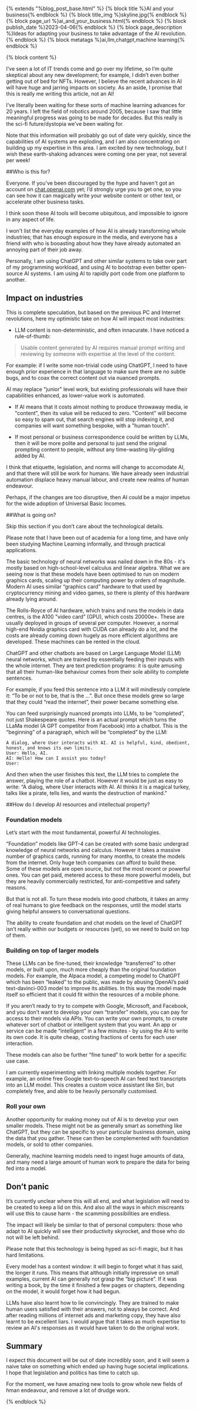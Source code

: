 {% extends "%blog_post_base.html" %}
{% block title %}AI and your business{% endblock %}
{% block title_img %}skyline.jpg{% endblock %}
{% block page_url %}ai_and_your_business.html{% endblock %}
{% block publish_date %}2023-04-06{% endblock %}
{% block page_description %}Ideas for adapting your business to take advantage of the AI revolution.{% endblock %}
{% block metatags %}ai,llm,chatgpt,machine learning{% endblock %}

{% block content %}


I’ve seen a lot of IT trends come and go over my lifetime, so I’m quite skeptical about any new development; for example, I didn’t even bother getting out of bed for NFTs.
However, I believe the recent advances in AI will have huge and jarring impacts on society.
As an aside, I promise that this is really me writing this article, not an AI!

I’ve literally been waiting for these sorts of machine learning advances for 20 years. I left the field of robotics around 2005, because I saw that little meaningful progress was going to be made for decades.
But this really is the sci-fi future/dystopia we’ve been waiting for.

Note that this information will probably go out of date very quickly, since the capabilities of AI systems are exploding, and I am also concentrating on building up my expertise in this area. I am excited by new technology, but I wish these earth-shaking advances were coming one per year, not several per week!

##Who is this for?

Everyone. If you've been discouraged by the hype and haven't got an account on [chat.openai.com](chat.openai.com) yet; I’d strongly urge you to get one, so you can see how it can magically write your website content or other text, or accelerate other business tasks.

I think soon these AI tools will become ubiquitous, and impossible to ignore in any aspect of life.

I won't list the everyday examples of how AI is already transforming whole industries; that has enough exposure in the media, and everyone has a friend with who is booasting about how they have already automated an annoying part of their job away.

Personally, I am using ChatGPT and other similar systems to take over part of my programming workload, and using AI to bootstrap even better open-source AI systems. I am using AI to rapidly port code from one platform to another.


## Impact on industries

This is complete speculation, but based on the previous PC and Internet revolutions, here my optimistic take on how AI will impact most industries:

- LLM content is non-deterministic, and often innacurate. I have noticed a rule-of-thumb:

> Usable content generated by AI requires manual prompt writing and reviewing by someone with expertise at the level of the content.

For example: if I write some non-trivial code using ChatGPT, I need to have enough prior experience in that language to make sure there are no subtle bugs, and to coax the correct content out via nuanced prompts.

AI may replace "junior" level work, but existing professionals will have their capabilities enhanced, as lower-value work is automated.

- If AI means that it costs almost nothing to produce throwaway media, ie "content", then its value will be reduced to zero. "Content" will become so easy to spam out, that search engines will stop indexing it, and companies will want something bespoke, with a "human touch".

- If most personal or business correspondence could be written by LLMs, then it will be more polite and personal to just send the original prompting content to people, without any time-wasting lily-gilding added by AI.

I think that etiquette, legislation, and norms will change to accomodate AI, and that there will still be work for humans. We have already seen industrial automation displace heavy manual labour, and create new realms of human endeavour.

Perhaps, if the changes are too disruptive, then AI could be a major impetus for the wide adoption of Universal Basic Incomes.
	
##What is going on?

Skip this section if you don’t care about the technological details.

Please note that I have been out of academia for a long time, and have only been studying Machine Learning informally, and through practical applications.

The basic technology of neural networks was nailed down in the 80s - it's mostly based on high-school-level calculus and linear algebra. What we are seeing now is that these models have been optimised to run on modern graphics cards, scaling up their computing power by orders of magnitude. Modern AI uses similar “graphics card” hardware to that used by cryptocurrency mining and video games, so there is plenty of this hardware already lying around.

The Rolls-Royce of AI hardware, which trains and runs the models in data centres, is the A100 "video card” (GPU), which costs 20000e+. These are usually deployed in groups of several per computer. However, a normal high-end Nvidia graphics card with CUDA can already do a lot, and the costs are already coming down hugely as more efficient algorithms are developed. These machines can be rented in the cloud.

ChatGPT and other chatbots are based on Large Language Model (LLM) neural networks, which are trained by essentially feeding their inputs with the whole internet. They are text prediction programs: it is quite amusing that all their human-like behaviour comes from their sole ability to complete sentences.

For example, if you feed this sentence into a LLM it will mindlessly complete it: “To be or not to be, that is the …”. But once these models grew so large that they could “read the internet”, their power became something else.

You can feed surprisingly nuanced prompts into LLMs, to be “completed”, not just Shakespeare quotes. Here is an actual prompt which turns the LLaMa model (A GPT competitor from Facebook) into a chatbot. This is the “beginning” of a paragraph, which will be “completed” by the LLM:

```
A dialog, where User interacts with AI. AI is helpful, kind, obedient, honest, and knows its own limits.
User: Hello, AI.
AI: Hello! How can I assist you today?
User:
```

And then when the user finishes this text, the LLM tries to complete the answer, playing the role of a chatbot. However it would be just as easy to write: “A dialog, where User interacts with AI. AI thinks it is a magical turkey, talks like a pirate, tells lies, and wants the destruction of mankind.”


##How do I develop AI resources and intellectual property?

### Foundation models

Let’s start with the most fundamental, powerful AI technologies.

”Foundation” models like GPT-4 can be created with some basic undergrad knowledge of neural networks and calculus. However it takes a massive number of graphics cards, running for many months, to create the models from the internet. Only huge tech companies can afford to build these. Some of these models are open source, but not the most recent or powerful ones. You can get paid, metered access to these more powerful models, but they are heavily commercially restricted, for anti-competitive and safety reasons.

But that is not all. To turn these models into good chatbots, it takes an army of real humans to give feedback on the responses, until the model starts giving helpful answers to conversational questions.

The ability to create foundation and chat models on the level of ChatGPT isn’t really within our budgets or resources (yet), so we need to build on top of them.


### Building on top of larger models

These LLMs can be fine-tuned, their knowledge “transferred” to other models, or built upon, much more cheaply than the original foundation models. For example, the Alpaca model, a competing model to ChatGPT which has been “leaked” to the public, was made by abusing OpenAI’s paid text-davinci-003 model to improve its abilities. In this way the model made itself so efficient that it could fit within the resources of a mobile phone.

If you aren’t ready to try to compete with Google, Microsoft, and Facebook, and you don’t want to develop your own “transfer” models, you can pay for access to their models via APIs. You can write your own prompts, to create whatever sort of chatbot or intelligent system that you want. An app or service can be made “intelligent” in a few minutes - by using the AI to write its own code. It is quite cheap, costing fractions of cents for each user interaction.

These models can also be further “fine tuned” to work better for a specific use case.

I am currently experimenting with linking multiple models together. For example, an online free Google text-to-speech AI can feed text transcripts into an LLM model. This creates a custom voice assistant like Siri, but completely free, and able to be heavily personally customised.

### Roll your own

Another opportunity for making money out of AI is to develop your own smaller models. These might not be as generally smart as something like ChatGPT, but they can be specific to your particular business domain, using the data that you gather. These can then be complemented with foundation models, or sold to other companies.

Generally, machine learning models need to ingest huge amounts of data, and many need a large amount of human work to prepare the data for being fed into a model.

## Don’t panic

It’s currently unclear where this will all end, and what legislation will need to be created to keep a lid on this. And also all the ways in which miscreants will use this to cause harm - the scamming possibilities are endless.

The impact will likely be similar to that of personal computers: those who adapt to AI quickly will see their productivity skyrocket, and those who do not will be left behind.

Please note that this technology is being hyped as sci-fi magic, but it has hard limitations.

Every model has a context window: it will begin to forget what it has said, the longer it runs. This means that although initially impressive on small examples, current AI can generally not grasp the “big picture”. If it was writing a book, by the time it finished a few pages or chapters, depending on the model, it would forget how it had begun.

LLMs have also learnt how to lie convincingly. They are trained to make human users satisfied with their answers, not to always be correct. And after reading millions of internet ads and marketing copy, they have also learnt to be excellent liars. I would argue that it takes as much expertise to review an AI's responses as it would have taken to do the original work.



## Summary

I expect this document will be out of date incredibly soon, and it will seem a naive take on something which ended up having huge societal implications. I hope that legislation and politics has time to catch up.

For the moment, we have amazing new tools to grow whole new fields of hman endeavour, and remove a lot of drudge work.


{% endblock %}